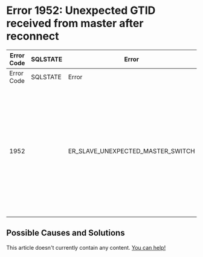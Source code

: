 
# Error 1952: Unexpected GTID received from master after reconnect


| Error Code | SQLSTATE | Error | Description |
| --- | --- | --- | --- |
| Error Code | SQLSTATE | Error | Description |
| 1952 |  | ER_SLAVE_UNEXPECTED_MASTER_SWITCH | Unexpected GTID received from master after reconnect. This normally indicates that the master server was replaced without restarting the slave threads. %s |




## Possible Causes and Solutions


This article doesn't currently contain any content. [You can help!](/en/writing-and-editing-knowledge-base-articles/)


